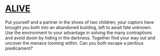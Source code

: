 # [ALIVE](https://kdu.itch.io/adt11presents-alive)

Put yourself and a partner in the shoes of two children; your captors have brought you both into an abandoned building, left to await fate unknown. Use the environment to your advantage in solving the many contraptions and avoid doom by hiding in the darkness. Together find your way out and uncover the menace looming within. Can you both escape a perilous predicament?
